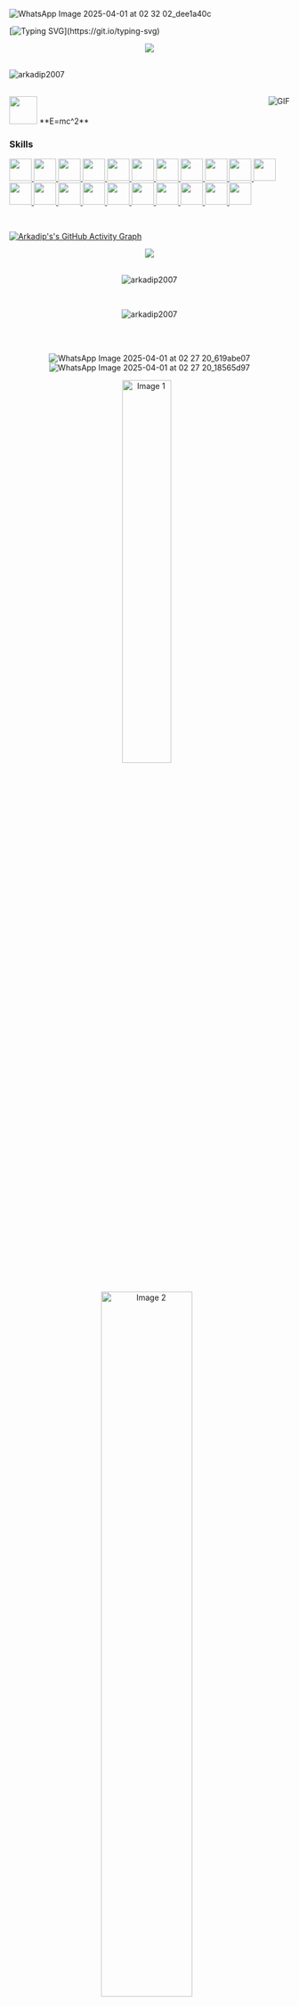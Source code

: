 
![WhatsApp Image 2025-04-01 at 02 32 02_dee1a40c](https://github.com/user-attachments/assets/0b097277-08ce-4887-9129-5a49d856951f)

<!--
<p align="center">
    <img src="https://user-images.githubusercontent.com/81384987/203163055-a0191d58-875a-4291-a072-265f25ba897b.svg" height="150">
</p> -->

[![Typing SVG](https://readme-typing-svg.herokuapp.com?size=24&width=600&lines=Welcome+To+my+GitHub+Profile!)](https://git.io/typing-svg)


<div align = 'center'>
 <img src = "https://capsule-render.vercel.app/api?type=transparent&fontColor=e3b778&fontStyle=samakaran&text=Arkadip%20Mahapatra&height=150&fontSize=80&desc=Haldia,%20IN&descAlignY=75&descAlign=82.4"/></div>

 <!--
 <p align="center">
  <img src="https://readme-typing-svg.herokuapp.com?color=39ff14&center=true&lines=Drawing,+Coding,+Hacking;Mechanical+Engineer&center=true&width=380&height=45"/><br>
</p> -->
</br>

<p align="left"> <img src="https://komarev.com/ghpvc/?username=arkadip2007&label=Profile%20views&color=0e75b6&style=flat" alt="arkadip2007" /> </p>
<br>
<img align="right" alt="GIF" src="https://media.giphy.com/media/836HiJc7pgzy8iNXCn/giphy.gif" />
<img src="https://media.giphy.com/media/VgCDAzcKvsR6OM0uWg/giphy.gif" width="50"> **E=mc^2**


<h3> Skills</h3>

<a target="blank" href= https://www.geeksforgeeks.org/java/> <img width ='40px' src ='https://img.icons8.com/color/144/000000/java-coffee-cup-logo--v1.png'> </a>
<a href= https://www.geeksforgeeks.org/java/> <img width ='40px' src ='https://img.icons8.com/color/144/000000/python--v1.png'> </a>
<a href= https://www.geeksforgeeks.org/c-programming-language/> <img width ='40px' src ='https://img.icons8.com/color/144/000000/c-programming.png'> </a>
<a href= https://www.geeksforgeeks.org/c-plus-plus/> <img width ='40px' src ='https://img.icons8.com/color/144/000000/c-plus-plus-logo.png'> </a>
<a href= https://www.w3schools.com/html/> <img width ='40px' src ='https://img.icons8.com/color/144/000000/html-5--v1.png'> </a>
<a href= https://www.w3schools.com/css/> <img width ='40px' src ='https://img.icons8.com/color/144/000000/css3.png'> </a>
<a href= https://www.w3schools.com/css/><img width ='40px' src ='https://img.icons8.com/color/144/000000/javascript--v1.png'> </a>
<a href= https://www.w3schools.com/css/><img width ='40px' src ='https://image.pngaaa.com/388/3920388-middle.png'> </a>
<a href= https://www.geeksforgeeks.org/java/> <img width ='40px' src ='https://img.icons8.com/color/144/000000/bootstrap.png'> </a>
<a href= https://www.geeksforgeeks.org/java/> <img width ='40px' src ='https://img.icons8.com/ios-filled/150/000000/jquery.png'> </a>
<a href= https://www.geeksforgeeks.org/java/> <img width ='40px' src ='https://img.icons8.com/ios-filled/100/000000/command-line.png'> </a>
<a href= https://www.linux.org/> <img width ='40px' src ='https://img.icons8.com/fluency/144/000000/node-js.png'> </a>
<a href= https://www.linux.org/> <img width ='40px' src ='https://img.icons8.com/nolan/64/api-settings.png'> </a>
<a href= https://www.linux.org/> <img width ='40px' src ='https://img.icons8.com/ios-filled/50/000000/sql.png'> </a>
<a href= https://www.linux.org/> <img width ='40px' src ='https://img.icons8.com/external-tal-revivo-shadow-tal-revivo/96/000000/external-mongodb-a-cross-platform-document-oriented-database-program-logo-shadow-tal-revivo.png'> </a>
<a href= https://www.linux.org/> <img width ='40px' src ='https://img.icons8.com/officel/160/000000/react.png'> </a>
<a href= https://www.linux.org/> <img width ='40px' src ='https://img.icons8.com/external-prettycons-lineal-color-prettycons/98/000000/external-databases-web-seo-prettycons-lineal-color-prettycons.png'> </a>
<a href= https://www.linux.org/> <img width ='40px' src ='https://img.icons8.com/color/144/000000/linux--v1.png'> </a>
<a href= https://www.microsoft.com/en-in/windows> <img width ='40px' src ='https://img.icons8.com/fluency/144/000000/windows-10.png'> </a>
<a href= https://git-scm.com/> <img width ='40px' src ='https://img.icons8.com/color/144/000000/git.png'> </a>
<a href= https://www.docker.com/> <img width ='40px' src ='https://img.icons8.com/color/144/000000/docker.png'> </a>
<br>


<br>

[![Arkadip's's GitHub Activity Graph](https://activity-graph.herokuapp.com/graph?username=arkadip2007&theme=react-dark)](https://github.com/arkadip2007)
<br>

<div align = "center">
<div align= "center"><img src="https://github-readme-stats-mu-dusky.vercel.app/api?username=arkadip2007&show_icons=true&theme=radical&count_private=true&include_all_commits=true"&custom_title="My Stats" align = "center"/></div>

<div align="center">
  
<br>
  
<p><img align="center" src="https://github-readme-stats.vercel.app/api/top-langs?username=arkadip2007&show_icons=true&locale=en&layout=compact" alt="arkadip2007" /></p>

<br>

<p><img align="center" src="https://github-readme-streak-stats.herokuapp.com/?user=arkadip2007&" alt="arkadip2007" /></p>
<br> 
</br>
    
![WhatsApp Image 2025-04-01 at 02 27 20_619abe07](https://github.com/user-attachments/assets/e5714277-48d2-44b6-b4aa-1c6021e74dbb)
</br>
![WhatsApp Image 2025-04-01 at 02 27 20_18565d97](https://github.com/user-attachments/assets/3bbe7888-b948-4919-b8c5-759090350536)
</br>
<p align="center">
  <img src="https://github.com/user-attachments/assets/3911bfb6-9bf8-4574-a77e-874f50760931" alt="Image 1" width="42%" style="margin-right: 10px;"/>
  <img src="https://github.com/user-attachments/assets/2c8f1065-b296-4347-9795-594f875409d8" alt="Image 2" width="57%" style="margin-right: 10px;"/>
</p>


![arkadipmahapatra](https://user-images.githubusercontent.com/118747224/204085040-e3c8ede8-7e18-4b44-a1ae-94b304932013.jpg)

    
 
